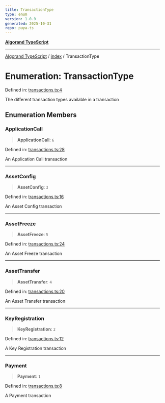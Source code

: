 ```yaml
---
title: TransactionType
type: enum
version: 1.0.0
generated: 2025-10-31
repo: puya-ts
---
```

[**Algorand TypeScript**](../../README.md)

***

[Algorand TypeScript](../../modules.md) / [index](../README.md) / TransactionType

# Enumeration: TransactionType

Defined in: [transactions.ts:4](https://github.com/algorandfoundation/puya-ts/blob/main/packages/algo-ts/src/transactions.ts#L4)

The different transaction types available in a transaction

## Enumeration Members

### ApplicationCall

> **ApplicationCall**: `6`

Defined in: [transactions.ts:28](https://github.com/algorandfoundation/puya-ts/blob/main/packages/algo-ts/src/transactions.ts#L28)

An Application Call transaction

***

### AssetConfig

> **AssetConfig**: `3`

Defined in: [transactions.ts:16](https://github.com/algorandfoundation/puya-ts/blob/main/packages/algo-ts/src/transactions.ts#L16)

An Asset Config transaction

***

### AssetFreeze

> **AssetFreeze**: `5`

Defined in: [transactions.ts:24](https://github.com/algorandfoundation/puya-ts/blob/main/packages/algo-ts/src/transactions.ts#L24)

An Asset Freeze transaction

***

### AssetTransfer

> **AssetTransfer**: `4`

Defined in: [transactions.ts:20](https://github.com/algorandfoundation/puya-ts/blob/main/packages/algo-ts/src/transactions.ts#L20)

An Asset Transfer transaction

***

### KeyRegistration

> **KeyRegistration**: `2`

Defined in: [transactions.ts:12](https://github.com/algorandfoundation/puya-ts/blob/main/packages/algo-ts/src/transactions.ts#L12)

A Key Registration transaction

***

### Payment

> **Payment**: `1`

Defined in: [transactions.ts:8](https://github.com/algorandfoundation/puya-ts/blob/main/packages/algo-ts/src/transactions.ts#L8)

A Payment transaction
